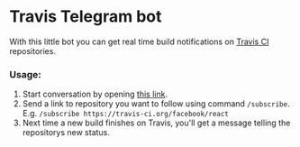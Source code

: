 # Travis Telegram bot

With this little bot you can get real time build notifications on [Travis CI](https://travis-ci.org/) repositories.

### Usage:
1. Start conversation by opening [this link](https://telegram.me/TravisCIReporterBot).
2. Send a link to repository you want to follow using command `/subscribe`. E.g. `/subscribe https://travis-ci.org/facebook/react`
3. Next time a new build finishes on Travis, you'll get a message telling the repositorys new status.
